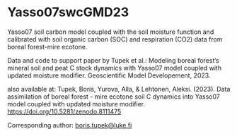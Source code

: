 # Yasso07swcGMD23
Yasso07 soil carbon model coupled with the soil moisture function and calibrated with soil organic carbon (SOC) and respiration (CO2) data from boreal forest-mire ecotone.

Data and code to support paper by Tupek et al.: 
Modeling boreal forest’s mineral soil and peat C stock dynamics with Yasso07 model coupled with updated moisture modifier.
Geoscientific Model Developement, 2023.

also available at:
Tupek, Boris, Yurova, Alla, & Lehtonen, Aleksi. (2023). Data assimilation of boreal forest - mire ecotone soil C dynamics into Yasso07 model coupled with updated moisture modifier. https://doi.org/10.5281/zenodo.8111475

Corresponding author: boris.tupek@luke.fi  
